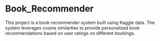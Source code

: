# Book_Recommender
This project is a book recommender system built using Kaggle data. The system leverages cosine similarties to provide personalized book recommendations based on user ratings on different bookings.

